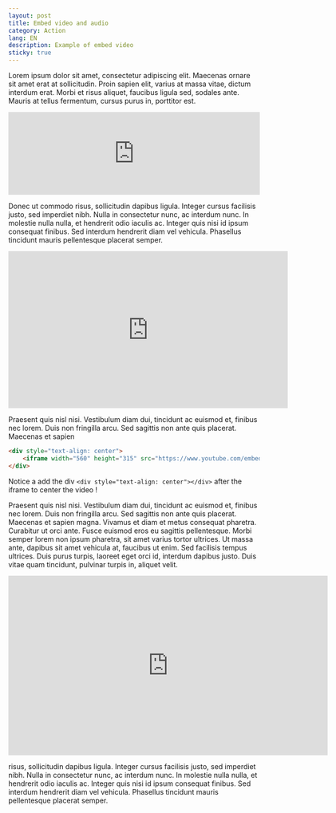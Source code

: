 ```yaml
---
layout: post
title: Embed video and audio
category: Action
lang: EN
description: Example of embed video
sticky: true
---
```


Lorem ipsum dolor sit amet, consectetur adipiscing elit. Maecenas ornare sit amet erat at sollicitudin. Proin sapien elit, varius at massa vitae, dictum interdum erat. Morbi et risus aliquet, faucibus ligula sed, sodales ante. Mauris at tellus fermentum, cursus purus in, porttitor est. 

<iframe width="100%" height="166" scrolling="no" frameborder="no" src="https://w.soundcloud.com/player/?url=https%3A//api.soundcloud.com/tracks/231134913&amp;color=ff5500&amp;auto_play=false&amp;hide_related=false&amp;show_comments=true&amp;show_user=true&amp;show_reposts=false"></iframe>

Donec ut commodo risus, sollicitudin dapibus ligula. Integer cursus facilisis justo, sed imperdiet nibh. Nulla in consectetur nunc, ac interdum nunc. In molestie nulla nulla, et hendrerit odio iaculis ac. Integer quis nisi id ipsum consequat finibus. Sed interdum hendrerit diam vel vehicula. Phasellus tincidunt mauris pellentesque placerat semper.

<div style="text-align: center">
	<iframe width="560" height="315" src="https://www.youtube.com/embed/QohZXA8wvIA" frameborder="0" allowfullscreen style="display: inline-block;"></iframe>
</div>

Praesent quis nisl nisi. Vestibulum diam dui, tincidunt ac euismod et, finibus nec lorem. Duis non fringilla arcu. Sed sagittis non ante quis placerat. Maecenas et sapien

```html
<div style="text-align: center">
	<iframe width="560" height="315" src="https://www.youtube.com/embed/QohZXA8wvIA" frameborder="0" allowfullscreen></iframe>
</div>
```


Notice a add the div `<div style="text-align: center"></div>` after the iframe to center the video !

Praesent quis nisl nisi. Vestibulum diam dui, tincidunt ac euismod et, finibus nec lorem. Duis non fringilla arcu. Sed sagittis non ante quis placerat. Maecenas et sapien magna. Vivamus et diam et metus consequat pharetra. Curabitur ut orci ante. Fusce euismod eros eu sagittis pellentesque. Morbi semper lorem non ipsum pharetra, sit amet varius tortor ultrices. Ut massa ante, dapibus sit amet vehicula at, faucibus ut enim. Sed facilisis tempus ultrices. Duis purus turpis, laoreet eget orci id, interdum dapibus justo. Duis vitae quam tincidunt, pulvinar turpis in, aliquet velit.

<div style="text-align: center">
	<iframe src="https://player.vimeo.com/video/187664339?badge=0" width="640" height="360" frameborder="0" webkitallowfullscreen mozallowfullscreen allowfullscreen></iframe>
</div>

 risus, sollicitudin dapibus ligula. Integer cursus facilisis justo, sed imperdiet nibh. Nulla in consectetur nunc, ac interdum nunc. In molestie nulla nulla, et hendrerit odio iaculis ac. Integer quis nisi id ipsum consequat finibus. Sed interdum hendrerit diam vel vehicula. Phasellus tincidunt mauris pellentesque placerat semper.

